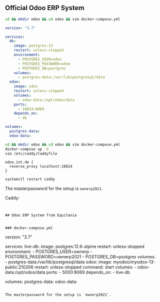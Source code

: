 ## Official Odoo ERP System


```bash
cd && mkdir odoo && cd odoo && vim docker-compose.yml
```

```yaml
version: "3.7"

services:
  db:
    image: postgres:13
    restart: unless-stopped
    environment:
      - POSTGRES_USER=odoo
      - POSTGRES_PASSWORD=odoo
      - POSTGRES_DB=postgres
    volumes: 
      - postgres-data:/var/lib/postgresql/data
  odoo:
    image: odoo
    restart: unless-stopped
    volumes:
      - odoo-data:/opt/odoo/data
    ports:
      - 10824:8069
    depends_on:
      - db

volumes:
  postgres-data:
  odoo-data:
```

```bash
cd && mkdir odoo && cd odoo && vim docker-compose.yml
docker-compose up -d
vim /etc/caddy/Caddyfile
```

```caddy
odoo.int.de {
  reverse_proxy localhost:10824
}
```

```bash
systemctl restart caddy
```


The masterpassword for the setup is `ownerp2021`.

Caddy:


```


## Odoo ERP System from Equitania


### docker-compose.yml
```
version: "3.7"

services:
  live-db:
    image: postgres:12.6-alpine
    restart: unless-stopped
    environment:
      - POSTGRES_USER=ownerp
      - POSTGRES_PASSWORD=ownerp2021
      - POSTGRES_DB=postgres
    volumes: 
      - postgres-data:/var/lib/postgresql/data
  odoo:
    image: myodoo/myodoo-13-public:210206
    restart: unless-stopped
    command: start
    volumes:
      - odoo-data:/opt/odoo/data
    ports:
      - 5000:8069
    depends_on:
      - live-db

volumes:
  postgres-data:
  odoo-data:
```

The masterpassword for the setup is `ownerp2021`.
